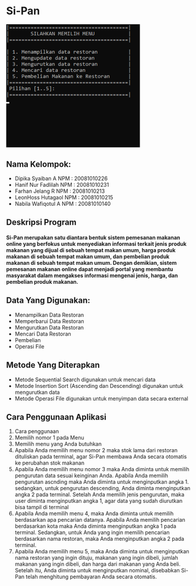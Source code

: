 <h1>Si-Pan</h1>
<img src='https://github.com/DipikaSyaiban/FP-Pemrograman-Lanjut-Kel-5/blob/main/Photo/Menu%20Si-Pan.png' width='360px'>

<h2>Nama Kelompok:</h2>
<ul>
  <li> Dipika Syaiban A     NPM : 20081010226 </li>
  <li> Hanif Nur Fadlilah   NPM : 20081010231 </li>
  <li> Farhan Jelang R      NPM : 20081010213 </li>
  <li> LeonHoss Hutagaol    NPM : 20081010215 </li>
  <li> Nabila Wafiqotul A   NPM : 20081010140 </li>
</ul>

<h2> Deskripsi Program </h2>
<h4> Si-Pan merupakan satu diantara bentuk sistem pemesanan makanan online yang berfokus untuk menyediakan informasi terkait jenis produk makanan yang dijual di sebuah   tempat makan umum, harga produk makanan di sebuah tempat makan umum, dan pembelian produk makanan di sebuah tempat makan umum. Dengan demikian, sistem pemesanan makanan online dapat menjadi portal yang membantu masyarakat dalam mengakses informasi mengenai jenis, harga, dan pembelian produk makanan.</h4>

<h2> Data Yang Digunakan: </h2>
<ul>
  <li> Menampilkan Data Restoran </li>
  <li> Memperbarui Data Restoran </li>
  <li> Mengurutkan Data Restoran </li>
  <li> Mencari Data Restoran </li>
  <li> Pembelian </li>
  <li> Operasi File </li>
</ul>

<h2>Metode Yang Diterapkan</h2>
<ul>
  <li> Metode Sequential Search digunakan untuk mencari data  </li>
  <li> Metode Insertion Sort (Ascending dan Descending) digunakan untuk mengurutkan data </li>
  <li> Metode Operasi File digunakan untuk menyimpan data secara external </li>
</ul>
 
<h2>Cara Penggunaan Aplikasi</h2>
<ol>
  <li> Cara penggunaan </li>
  <li> Memilih nomor 1 pada Menu </li>
  <li> Memilih menu yang Anda butuhkan </li>
  <li> Apabila Anda memilih menu nomor 2 maka stok lama dari restoran dituliskan pada terminal, agar Si-Pan membawa Anda secara otomatis ke perubahan stok makanan </li>
  <li> Apabila Anda memilih menu nomor 3 maka Anda diminta untuk memilih pengurutan data sesuai keinginan Anda. Apabila Anda memilih pengurutan ascnding maka Anda diminta untuk menginputkan angka 1. sedangkan, untuk pengurutan descending, Anda diminta menginputkan angka 2 pada terminal. Setelah Anda memilih jenis pengurutan, maka user diminta menginputkan angka 1, agar data yang sudah diurutkan bisa tampil di terminal </li>
  <li> Apabila Anda memilih menu 4, maka Anda diminta untuk memilih berdasarkan apa pencarian datanya. Apabila Anda memilih pencarian berdasarkan kota maka Anda diminta menginputkan angka 1 pada terminal. Sedangkan, untuk Anda yang ingin memilih pencarian berdasarkan nama restoran, maka Anda menginputkan angka 2 pada terminal. </li>
  <li> Apabila Anda memilih menu 5, maka Anda diminta untuk menginputkan nama restoran yang ingin dituju, makanan yang ingin dibeli, jumlah makanan yang ingin dibeli, dan harga dari makanan yang Anda beli. Setelah itu, Anda diminta untuk menginputkan nominal, disebabkan Si-Pan telah menghitung pembayaran Anda secara otomatis. </li>
</ol>
